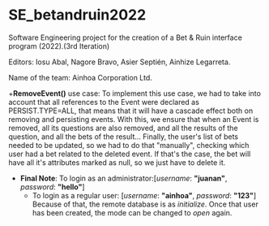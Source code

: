 # SE_betandruin2022
Software Engineering project for the creation of a Bet &amp; Ruin interface program (2022).(3rd Iteration)

Editors: Iosu Abal, Nagore Bravo, Asier Septién, Ainhize Legarreta.

Name of the team: Ainhoa Corporation Ltd.

+**RemoveEvent()** use case: To implement this use case, we had to take into account that all references to the Event were declared as PERSIST.TYPE=ALL, that means that it will have a cascade effect both on removing and persisting events.
With this, we ensure that when an Event is removed, all its questions are also removed, and all the results of the question, and all the bets of the result...
Finally, the user's list of bets needed to be updated, so we had to do that "manually", checking which user had a bet related to the deleted event. If that's the case, the bet will have all it's attributes marked as null, so we just have to delete it.



+ **Final Note**:
  To login as an administrator:[*username*: **"juanan"**, *password*: **"hello"**]
    + To login as a regular user: [*username*: **"ainhoa"**, *password*: **"123"**]
      Because of that, the remote database is as *initialize*. Once that user has been created, the mode can be changed to *open* again.
